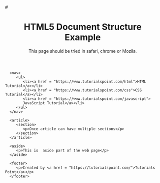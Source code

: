 #<!DOCTYPE html>  

<html>  
   <head> 
      <meta charset = "utf-8"> 
      <title>...</title> 
   </head> 
  
   <body> 
      <header role = "banner"> 
         <h1>HTML5 Document Structure Example</h1> 
         <p>This page should be tried in safari, chrome or Mozila.</p> 
      </header> 
   
      <nav> 
         <ul> 
            <li><a href = "https://www.tutorialspoint.com/html">HTML Tutorial</a></li> 
            <li><a href = "https://www.tutorialspoint.com/css">CSS Tutorial</a></li> 
            <li><a href = "https://www.tutorialspoint.com/javascript">
            JavaScript Tutorial</a></li> 
         </ul> 
      </nav> 
   
      <article> 
         <section> 
            <p>Once article can have multiple sections</p>
         </section> 
      </article> 
   
      <aside> 
         <p>This is  aside part of the web page</p> 
      </aside> 
   
      <footer> 
         <p>Created by <a href = "https://tutorialspoint.com/">Tutorials Point</a></p> 
      </footer> 
   
   </body> 
</html>
